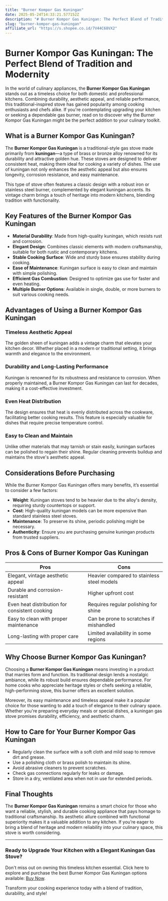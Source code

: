 ```yaml
---
title: "Burner Kompor Gas Kuningan"
date: 2025-05-24T14:33:21.577152Z
description: "# Burner Kompor Gas Kuningan: The Perfect Blend of Tradition and Modernity..."
slug: "burner-kompor-gas-kuningan"
affiliate_url: "https://s.shopee.co.id/7V44C68VX2"
---
```

# Burner Kompor Gas Kuningan: The Perfect Blend of Tradition and Modernity

In the world of culinary appliances, the **Burner Kompor Gas Kuningan** stands out as a timeless choice for both domestic and professional kitchens. Combining durability, aesthetic appeal, and reliable performance, this traditional-inspired stove has gained popularity among cooking enthusiasts and chefs alike. If you're contemplating upgrading your kitchen or seeking a dependable gas burner, read on to discover why the Burner Kompor Gas Kuningan might be the perfect addition to your culinary toolkit.

## What is a Burner Kompor Gas Kuningan?

The **Burner Kompor Gas Kuningan** is a traditional-style gas stove made primarily from **kuningan**—a type of brass or bronze alloy renowned for its durability and attractive golden hue. These stoves are designed to deliver consistent heat, making them ideal for cooking a variety of dishes. The use of kuningan not only enhances the aesthetic appeal but also ensures longevity, corrosion resistance, and easy maintenance.

This type of stove often features a classic design with a robust iron or stainless steel burner, complemented by elegant kuningan accents. Its vintage charm brings a touch of heritage into modern kitchens, blending tradition with functionality.

## Key Features of the Burner Kompor Gas Kuningan

- **Material Durability**: Made from high-quality kuningan, which resists rust and corrosion.
- **Elegant Design**: Combines classic elements with modern craftsmanship, suitable for both rustic and contemporary kitchens.
- **Stable Cooking Surface**: Wide and sturdy base ensures stability during cooking.
- **Ease of Maintenance**: Kuningan surface is easy to clean and maintain with simple polishing.
- **Efficient Gas Combustion**: Designed to optimize gas use for faster and even heating.
- **Multiple Burner Options**: Available in single, double, or more burners to suit various cooking needs.

## Advantages of Using a Burner Kompor Gas Kuningan

### Timeless Aesthetic Appeal

The golden sheen of kuningan adds a vintage charm that elevates your kitchen decor. Whether placed in a modern or traditional setting, it brings warmth and elegance to the environment.

### Durability and Long-Lasting Performance

Kuningan is renowned for its robustness and resistance to corrosion. When properly maintained, a Burner Kompor Gas Kuningan can last for decades, making it a cost-effective investment.

### Even Heat Distribution

The design ensures that heat is evenly distributed across the cookware, facilitating better cooking results. This feature is especially valuable for dishes that require precise temperature control.

### Easy to Clean and Maintain

Unlike other materials that may tarnish or stain easily, kuningan surfaces can be polished to regain their shine. Regular cleaning prevents buildup and maintains the stove's aesthetic appeal.

## Considerations Before Purchasing

While the Burner Kompor Gas Kuningan offers many benefits, it’s essential to consider a few factors:

- **Weight**: Kuningan stoves tend to be heavier due to the alloy's density, requiring sturdy countertops or support.
- **Cost**: High-quality kuningan models can be more expensive than standard stainless steel stoves.
- **Maintenance**: To preserve its shine, periodic polishing might be necessary.
- **Authenticity**: Ensure you are purchasing genuine kuningan products from trusted suppliers.

## Pros & Cons of Burner Kompor Gas Kuningan

| Pros                                        | Cons                                         |
|----------------------------------------------|----------------------------------------------|
| Elegant, vintage aesthetic appeal           | Heavier compared to stainless steel models|
| Durable and corrosion-resistant             | Higher upfront cost                         |
| Even heat distribution for consistent cooking | Requires regular polishing for shine    |
| Easy to clean with proper maintenance       | Can be prone to scratches if mishandled  |
| Long-lasting with proper care               | Limited availability in some regions     |

## Why Choose Burner Kompor Gas Kuningan?

Choosing a **Burner Kompor Gas Kuningan** means investing in a product that marries form and function. Its traditional design lends a nostalgic ambiance, while its robust build ensures dependable performance. For home cooks who appreciate heritage styles or chefs seeking a reliable, high-performing stove, this burner offers an excellent solution.

Moreover, its easy maintenance and timeless appeal make it a popular choice for those wanting to add a touch of elegance to their culinary space. Whether you're preparing everyday meals or special dishes, a kuningan gas stove promises durability, efficiency, and aesthetic charm.

## How to Care for Your Burner Kompor Gas Kuningan

- Regularly clean the surface with a soft cloth and mild soap to remove dirt and grease.
- Use a polishing cloth or brass polish to maintain its shine.
- Avoid abrasive cleaners to prevent scratches.
- Check gas connections regularly for leaks or damage.
- Store in a dry, ventilated area when not in use for extended periods.

## Final Thoughts

The **Burner Kompor Gas Kuningan** remains a smart choice for those who want a reliable, stylish, and durable cooking appliance that pays homage to traditional craftsmanship. Its aesthetic allure combined with functional superiority makes it a valuable addition to any kitchen. If you’re eager to bring a blend of heritage and modern reliability into your culinary space, this stove is worth considering.

---

### Ready to Upgrade Your Kitchen with a Elegant Kuningan Gas Stove?

Don't miss out on owning this timeless kitchen essential. Click here to explore and purchase the best Burner Kompor Gas Kuningan options available: [Buy Now](https://s.shopee.co.id/7V44C68VX2).

Transform your cooking experience today with a blend of tradition, durability, and style!